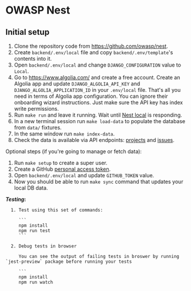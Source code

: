 # OWASP Nest

## Initial setup

1. Clone the repository code from <https://github.com/owasp/nest>.
1. Create `backend/.env/local` file and copy `backend/.env/template`'s contents into it.
1. Open `backend/.env/local` and change `DJANGO_CONFIGURATION` value to `Local`.
1. Go to <https://www.algolia.com/> and create a free account.
   Create an Algolia app and update `DJANGO_ALGOLIA_API_KEY` and `DJANGO_ALGOLIA_APPLICATION_ID` in your `.env/local` file.
   That's all you need in terms of Algolia app configuration. You can ignore their onboarding wizard instructions.
   Just make sure the API key has index write permissions.
1. Run `make run` and leave it running. Wait until [Nest local](http://localhost:8000/api/v1) is responding.
1. In a new terminal session run `make load-data` to populate the database from `data/` fixtures.
1. In the same window run `make index-data`.
1. Check the data is available via API endpoints: [projects](http://localhost:8000/api/v1/owasp/search/project) and [issues](http://localhost:8000/api/v1/owasp/search/issue).

Optional steps (if you're going to manage or fetch data):

1. Run `make setup` to create a super user.
1. Create a GitHub [personal access token](https://docs.github.com/en/authentication/keeping-your-account-and-data-secure/managing-your-personal-access-tokens).
1. Open `backend/.env/local` and update `GITHUB_TOKEN` value.
1. Now you should be able to run `make sync` command that updates your local DB data.


  **_Testing_:**

      1. Test using this set of commands:

         ```
         npm install
         npm run test 
         ```

      2. Debug tests in browser

         You can see the output of failing tests in broswer by running `jest-preview` package before running your tests

         ```
         npm install
         npm run watch
        

